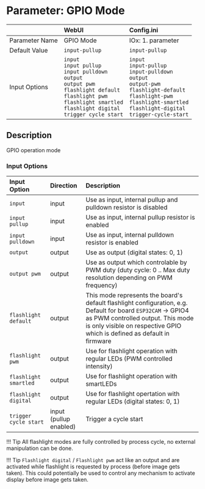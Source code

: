 # Parameter: GPIO Mode

|                   | WebUI               | Config.ini
|:---               |:---                 |:----
| Parameter Name    | GPIO Mode           | IOx: 1. parameter
| Default Value     | `input-pullup`      | `input-pullup`
| Input Options     | `input`<br>`input pullup`<br>`input pulldown`<br>`output`<br>`output pwm`<br>`flashlight default`<br>`flashlight pwm`<br>`flashlight smartled`<br>`flashlight digital`<br>`trigger cycle start` | `input`<br>`input-pullup`<br>`input-pulldown`<br>`output`<br>`output-pwm`<br>`flashlight-default`<br>`flashlight-pwm`<br>`flashlight-smartled`<br>`flashlight-digital`<br>`trigger-cycle-start`



## Description

GPIO operation mode

### Input Options

| Input Option              | Direction |  Description
|:---                       |:---       |:---
| `input`                   | input     | Use as input, internal pullup and pulldown resistor is disabled
| `input pullup`            | input     | Use as input, internal pullup resistor is enabled
| `input pulldown`          | input     | Use as input, internal pulldown resistor is enabled
| `output`                  | output    | Use as output (digital states: 0, 1)
| `output pwm`              | output    | Use as output which controlable by PWM duty (duty cycle: 0 .. Max duty resolution depending on PWM frequency)
| `flashlight default`      | output    | This mode represents the board's default flashlight configuration, e.g. Default for board `ESP32CAM` -> GPIO4 as PWM controlled output. This mode is only visible on respective GPIO which is defined as default in firmware
| `flashlight pwm`          | output    | Use for flashlight operation with regular LEDs (PWM controlled intensity)
| `flashlight smartled`     | output    | Use for flashlight operation with smartLEDs
| `flashlight digital`      | output    | Use for flashlight opertation with regular LEDs (digital states: 0, 1)
| `trigger cycle start`     | input<br>(pullup enabled) | Trigger a cycle start


!!! Tip
    All flashlight modes are fully controlled by process cycle, no external manipulation can be done.


!!! Tip
    `Flashlight digital` / `Flashlight pwm` act like an output and are activated while 
    flashlight is requested by process (before image gets taken). This could potentially 
    be used to control any mechanism to activate display before image gets taken.
